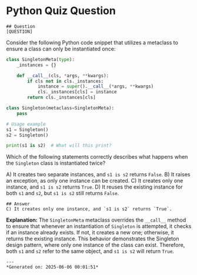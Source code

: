 # Python Quiz Question
    
    ## Question
    [QUESTION]
Consider the following Python code snippet that utilizes a metaclass to ensure a class can only be instantiated once:

```python
class SingletonMeta(type):
    _instances = {}

    def __call__(cls, *args, **kwargs):
        if cls not in cls._instances:
            instance = super().__call__(*args, **kwargs)
            cls._instances[cls] = instance
        return cls._instances[cls]

class Singleton(metaclass=SingletonMeta):
    pass

# Usage example
s1 = Singleton()
s2 = Singleton()

print(s1 is s2)  # What will this print?
```

Which of the following statements correctly describes what happens when the `Singleton` class is instantiated twice?

A) It creates two separate instances, and `s1 is s2` returns `False`.
B) It raises an exception, as only one instance can be created.
C) It creates only one instance, and `s1 is s2` returns `True`.
D) It reuses the existing instance for both `s1` and `s2`, but `s1 is s2` still returns `False`.
    
    ## Answer
    C) It creates only one instance, and `s1 is s2` returns `True`.

**Explanation:** The `SingletonMeta` metaclass overrides the `__call__` method to ensure that whenever an instantiation of `Singleton` is attempted, it checks if an instance already exists. If not, it creates a new one; otherwise, it returns the existing instance. This behavior demonstrates the Singleton design pattern, where only one instance of the class can exist. Therefore, both `s1` and `s2` refer to the same object, and `s1 is s2` will return `True`.
    
    ---
    *Generated on: 2025-06-06 00:01:51*
    